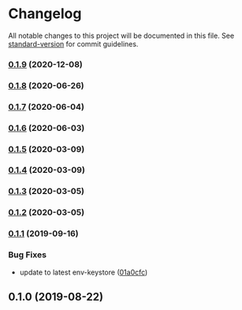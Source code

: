 # Changelog

All notable changes to this project will be documented in this file. See [standard-version](https://github.com/conventional-changelog/standard-version) for commit guidelines.

### [0.1.9](https://github.com/FrozenPyrozen/rn-native-mqtt/compare/v0.1.8...v0.1.9) (2020-12-08)

### [0.1.8](https://github.com/davesters/rn-native-mqtt/compare/v0.1.7...v0.1.8) (2020-06-26)

### [0.1.7](https://github.com/davesters/rn-native-mqtt/compare/v0.1.6...v0.1.7) (2020-06-04)

### [0.1.6](https://github.com/davesters/rn-native-mqtt/compare/v0.1.5...v0.1.6) (2020-06-03)

### [0.1.5](https://github.com/davesters/rn-native-mqtt/compare/v0.1.4...v0.1.5) (2020-03-09)

### [0.1.4](https://github.com/davesters/rn-native-mqtt/compare/v0.1.3...v0.1.4) (2020-03-09)

### [0.1.3](https://github.com/davesters/rn-native-mqtt/compare/v0.1.2...v0.1.3) (2020-03-05)

### [0.1.2](https://github.com/davesters/rn-native-mqtt/compare/v0.1.1...v0.1.2) (2020-03-05)

### [0.1.1](https://github.com/davesters/rn-native-mqtt/compare/v0.1.0...v0.1.1) (2019-09-16)


### Bug Fixes

* update to latest env-keystore ([01a0cfc](https://github.com/davesters/rn-native-mqtt/commit/01a0cfc))

## 0.1.0 (2019-08-22)
